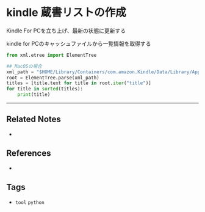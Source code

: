 # kindle 蔵書リストの作成
Kindle For PCを立ち上げ、最新の状態に更新する

kindle for PCのキャッシュファイルから一覧情報を取得する

```py
from xml.etree import ElementTree

## MacOSの場合
xml_path = "$HOME/Library/Containers/com.amazon.Kindle/Data/Library/Application Support/Kindle/Cache/KindleSyncMetadataCache.xml"
root = ElementTree.parse(xml_path)
titles = [title.text for title in root.iter("title")]
for title in sorted(titles):
    print(title)
```


---
## Related Notes
- 

## References
- 

## Tags
- `tool` `python` 